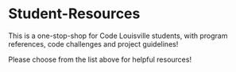 # Student-Resources
This is a one-stop-shop for Code Louisville students, with program references, code challenges and project guidelines!

Please choose from the list above for helpful resources!
